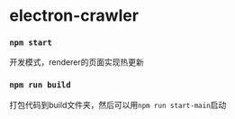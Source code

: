 # electron-crawler

### `npm start`
开发模式，renderer的页面实现热更新

### `npm run build`
打包代码到build文件夹，然后可以用`npm run start-main`启动